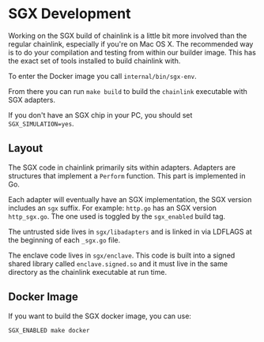 # SGX Development

Working on the SGX build of chainlink is a little bit more involved than the
regular chainlink, especially if you're on Mac OS X. The recommended way is to
do your compilation and testing from within our builder image. This has the
exact set of tools installed to build chainlink with.

To enter the Docker image you call `internal/bin/sgx-env`.

From there you can run `make build` to build the `chainlink` executable with
SGX adapters.

If you don't have an SGX chip in your PC, you should set `SGX_SIMULATION=yes`.

## Layout

The SGX code in chainlink primarily sits within adapters. Adapters are
structures that implement a `Perform` function. This part is implemented in Go.

Each adapter will eventually have an SGX implementation, the SGX version
includes an `sgx` suffix. For example: `http.go` has an SGX version
`http_sgx.go`. The one used is toggled by the `sgx_enabled` build tag.

The untrusted side lives in `sgx/libadapters` and is linked in via LDFLAGS at
the beginning of each `_sgx.go` file.

The enclave code lives in `sgx/enclave`. This code is built into a signed
shared library called `enclave.signed.so` and it must live in the same
directory as the chainlink executable at run time.

## Docker Image

If you want to build the SGX docker image, you can use:

```bash
SGX_ENABLED make docker
```
